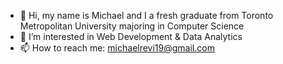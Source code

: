 - 👋 Hi, my name is Michael and I a fresh graduate from Toronto Metropolitan University majoring in Computer Science
- 👀 I’m interested in Web Development & Data Analytics
- 📫 How to reach me: michaelrevi19@gmail.com

<!---
michaelrw19/michaelrw19 is a ✨ special ✨ repository because its `README.md` (this file) appears on your GitHub profile.
You can click the Preview link to take a look at your changes.
--->
